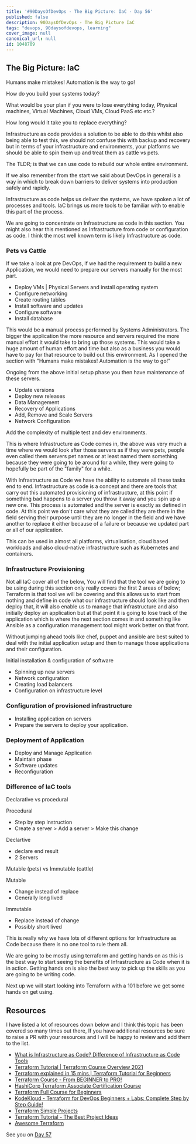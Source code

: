 ```yaml
---
title: '#90DaysOfDevOps - The Big Picture: IaC - Day 56'
published: false
description: 90DaysOfDevOps - The Big Picture IaC
tags: "devops, 90daysofdevops, learning"
cover_image: null
canonical_url: null
id: 1048709
---
```

## The Big Picture: IaC

Humans make mistakes! Automation is the way to go! 

How do you build your systems today? 

What would be your plan if you were to lose everything today, Physical machines, Virtual Machines, Cloud VMs, Cloud PaaS etc etc.? 

How long would it take you to replace everything? 

Infrastructure as code provides a solution to be able to do this whilst also being able to test this, we should not confuse this with backup and recovery but in terms of your infrastructure and environments, your platforms we should be able to spin them up and treat them as cattle vs pets. 

The TLDR; is that we can use code to rebuild our whole entire environment. 

If we also remember from the start we said about DevOps in general is a way in which to break down barriers to deliver systems into production safely and rapidly. 

Infrastructure as code helps us deliver the systems, we have spoken a lot of processes and tools. IaC brings us more tools to be familiar with to enable this part of the process. 

We are going to concentrate on Infrastructure as code in this section. You might also hear this mentioned as Infrastructure from code or configuration as code. I think the most well known term is likely Infrastructure as code. 

### Pets vs Cattle 

If we take a look at pre DevOps, if we had the requirement to build a new Application, we would need to prepare our servers manually for the most part. 

- Deploy VMs | Physical Servers and install operating system
- Configure networking 
- Create routing tables 
- Install software and updates 
- Configure software 
- Install database 

This would be a manual process performed by Systems Administrators. The bigger the application the more resource and servers required the more manual effort it would take to bring up those systems. This would take a huge amount of human effort and time but also as a business you would have to pay for that resource to build out this environment. As I opened the section with "Humans make mistakes! Automation is the way to go!"

Ongoing from the above initial setup phase you then have maintenance of these servers. 

- Update versions 
- Deploy new releases 
- Data Management 
- Recovery of Applications 
- Add, Remove and Scale Servers 
- Network Configuration

Add the complexity of multiple test and dev environments. 

This is where Infrastructure as Code comes in, the above was very much a time where we would look after those servers as if they were pets, people even called them servers pet names or at least named them something because they were going to be around for a while, they were going to hopefully be part of the "family" for a while. 

With Infrastructure as Code we have the ability to automate all these tasks end to end. Infrastructure as code is a concept and there are tools that carry out this automated provisioning of infrastructure, at this point if something bad happens to a server you throw it away and you spin up a new one. This process is automated and the server is exactly as defined in code. At this point we don't care what they are called they are there in the field serving their purpose until they are no longer in the field and we have another to replace it either because of a failure or because we updated part or all of our application. 

This can be used in almost all platforms, virtualisation, cloud based workloads and also cloud-native infrastructure such as Kubernetes and containers. 

### Infrastructure Provisioning 
Not all IaC cover all of the below, You will find that the tool we are going to be using during this section only really covers the first 2 areas of below; Terraform is that tool we will be covering and this allows us to start from nothing and define in code what our infrastructure should look like and then deploy that, it will also enable us to manage that infrastructure and also initially deploy an application but at that point it is going to lose track of the application which is where the next section comes in and something like Ansible as a configuration management tool might work better on that front. 

Without jumping ahead tools like chef, puppet and ansible are best suited to deal with the initial application setup and then to manage those applications and their configuration. 

Initial installation & configuration of software 

- Spinning up new servers 
- Network configuration 
- Creating load balancers 
- Configuration on infrastructure level

### Configuration of provisioned infrastructure 

- Installing application on servers 
- Prepare the servers to deploy your application. 

### Deployment of Application 

- Deploy and Manage Application 
- Maintain phase
- Software updates 
- Reconfiguration 

### Difference of IaC tools 

Declarative vs procedural 

Procedural 
- Step by step instruction 
- Create a server > Add a server > Make this change 

Declartive 
- declare end result 
- 2 Servers 

Mutable (pets) vs Immutable (cattle)

Mutable 
- Change instead of replace
- Generally long lived 

Immutable
- Replace instead of change
- Possibly short lived 

This is really why we have lots of different options for Infrastructure as Code because there is no one tool to rule them all. 

We are going to be mostly using terraform and getting hands on as this is the best way to start seeing the benefits of Infrastructure as Code when it is in action. Getting hands on is also the best way to pick up the skills as you are going to be writing code. 

Next up we will start looking into Terraform with a 101 before we get some hands on get using. 

## Resources 
I have listed a lot of resources down below and I think this topic has been covered so many times out there, If you have additional resources be sure to raise a PR with your resources and I will be happy to review and add them to the list. 

- [What is Infrastructure as Code? Difference of Infrastructure as Code Tools](https://www.youtube.com/watch?v=POPP2WTJ8es)
- [Terraform Tutorial | Terraform Course Overview 2021](https://www.youtube.com/watch?v=m3cKkYXl-8o)
- [Terraform explained in 15 mins | Terraform Tutorial for Beginners](https://www.youtube.com/watch?v=l5k1ai_GBDE)
- [Terraform Course - From BEGINNER to PRO!](https://www.youtube.com/watch?v=7xngnjfIlK4&list=WL&index=141&t=16s)
- [HashiCorp Terraform Associate Certification Course](https://www.youtube.com/watch?v=V4waklkBC38&list=WL&index=55&t=111s)
- [Terraform Full Course for Beginners](https://www.youtube.com/watch?v=EJ3N-hhiWv0&list=WL&index=39&t=27s)
- [KodeKloud -  Terraform for DevOps Beginners + Labs: Complete Step by Step Guide!](https://www.youtube.com/watch?v=YcJ9IeukJL8&list=WL&index=16&t=11s)
- [Terraform Simple Projects](https://terraform.joshuajebaraj.com/)
- [Terraform Tutorial - The Best Project Ideas](https://www.youtube.com/watch?v=oA-pPa0vfks)
- [Awesome Terraform](https://github.com/shuaibiyy/awesome-terraform)

See you on [Day 57](day57.md)
